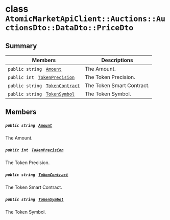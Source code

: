 # class `AtomicMarketApiClient::Auctions::AuctionsDto::DataDto::PriceDto` 

## Summary

 Members                                | Descriptions                                
----------------------------------------|---------------------------------------------
`public string ` [`Amount`](#class_atomic_market_api_client_1_1_auctions_1_1_auctions_dto_1_1_data_dto_1_1_price_dto_1a68626ae376f04fe098eee0037b8726ff) | The Amount.
`public int ` [`TokenPrecision`](#class_atomic_market_api_client_1_1_auctions_1_1_auctions_dto_1_1_data_dto_1_1_price_dto_1ababccf16843f4eb633468783826c257e) | The Token Precision.
`public string ` [`TokenContract`](#class_atomic_market_api_client_1_1_auctions_1_1_auctions_dto_1_1_data_dto_1_1_price_dto_1a60296df624437b2197677dbab4480131) | The Token Smart Contract.
`public string ` [`TokenSymbol`](#class_atomic_market_api_client_1_1_auctions_1_1_auctions_dto_1_1_data_dto_1_1_price_dto_1ac419f589d08baa34f7be58d065aa4a88) | The Token Symbol.

## Members

##### `public string ` [`Amount`](#class_atomic_market_api_client_1_1_auctions_1_1_auctions_dto_1_1_data_dto_1_1_price_dto_1a68626ae376f04fe098eee0037b8726ff) 

The Amount.

##### `public int ` [`TokenPrecision`](#class_atomic_market_api_client_1_1_auctions_1_1_auctions_dto_1_1_data_dto_1_1_price_dto_1ababccf16843f4eb633468783826c257e) 

The Token Precision.

##### `public string ` [`TokenContract`](#class_atomic_market_api_client_1_1_auctions_1_1_auctions_dto_1_1_data_dto_1_1_price_dto_1a60296df624437b2197677dbab4480131) 

The Token Smart Contract.

##### `public string ` [`TokenSymbol`](#class_atomic_market_api_client_1_1_auctions_1_1_auctions_dto_1_1_data_dto_1_1_price_dto_1ac419f589d08baa34f7be58d065aa4a88) 

The Token Symbol.

